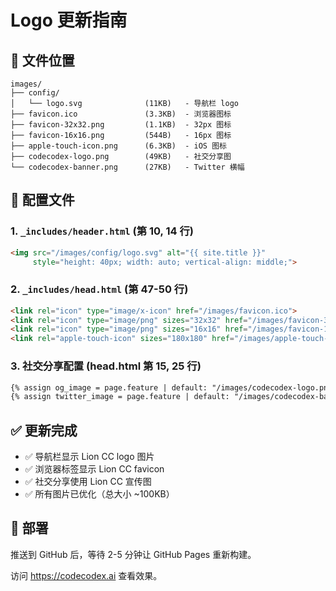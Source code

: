 # Logo 更新指南

## 📁 文件位置

```text
images/
├── config/
│   └── logo.svg              (11KB)   - 导航栏 logo
├── favicon.ico               (3.3KB)  - 浏览器图标
├── favicon-32x32.png         (1.1KB)  - 32px 图标
├── favicon-16x16.png         (544B)   - 16px 图标
├── apple-touch-icon.png      (6.3KB)  - iOS 图标
├── codecodex-logo.png        (49KB)   - 社交分享图
└── codecodex-banner.png      (27KB)   - Twitter 横幅
```

## 🔧 配置文件

### 1. `_includes/header.html` (第 10, 14 行)

```html
<img src="/images/config/logo.svg" alt="{{ site.title }}"
     style="height: 40px; width: auto; vertical-align: middle;">
```

### 2. `_includes/head.html` (第 47-50 行)

```html
<link rel="icon" type="image/x-icon" href="/images/favicon.ico">
<link rel="icon" type="image/png" sizes="32x32" href="/images/favicon-32x32.png">
<link rel="icon" type="image/png" sizes="16x16" href="/images/favicon-16x16.png">
<link rel="apple-touch-icon" sizes="180x180" href="/images/apple-touch-icon.png">
```

### 3. 社交分享配置 (head.html 第 15, 25 行)

```html
{% assign og_image = page.feature | default: "/images/codecodex-logo.png" %}
{% assign twitter_image = page.feature | default: "/images/codecodex-banner.png" %}
```

## ✅ 更新完成

- ✅ 导航栏显示 Lion CC logo 图片
- ✅ 浏览器标签显示 Lion CC favicon
- ✅ 社交分享使用 Lion CC 宣传图
- ✅ 所有图片已优化（总大小 ~100KB）

## 🚀 部署

推送到 GitHub 后，等待 2-5 分钟让 GitHub Pages 重新构建。

访问 <https://codecodex.ai> 查看效果。